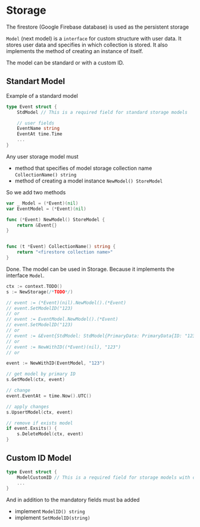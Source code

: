 # Storage

The firestore (Google Firebase database) is used as the persistent storage

`Model` (next model) is a `interface` for custom structure with user data. It stores user data and specifies in which collection is stored. It also implements the method of creating an instance of itself.

The model can be standard or with a custom ID.

## Standart Model

Example of a standard model
```go
type Event struct {
    StdModel // This is a required field for standard storage models

    // user fields
    EventName string
    EventAt time.Time
    ...
}

```
Any user storage model must
- method that specifies of model storage collection name `CollectionName() string`
- method of creating a model instance `NewModel() StoreModel`


So we add two methods

```go
var _ Model = (*Event)(nil)
var EventModel = (*Event)(nil)

func (*Event) NewModel() StoreModel {
	return &Event{}
}


func (t *Event) CollectionName() string {
	return "<firestore collection name>"
}
```

Done. The model can be used in Storage. Because it implements the interface `Model`.

```go
ctx := context.TODO()
s := NewStorage(/*TODO*/)

// event := (*Event)(nil).NewModel().(*Event)
// event.SetModelID("123)
// or
// event := EventModel.NewModel().(*Event)
// event.SetModelID("123)
// or
// event := &Event{StdModel: StdModel{PrimaryData: PrimaryData{ID: "123"}}}
// or
// event := NewWithID((*Event)(nil), "123")
// or

event := NewWithID(EventModel, "123")

// get model by primary ID
s.GetModel(ctx, event)

// change
event.EventAt = time.Now().UTC()

// apply changes
s.UpsertModel(ctx, event)

// remove if exists model
if event.Exsits() {
    s.DeleteModel(ctx, event)
}
```

## Custom ID Model

```go
type Event struct {
    ModelCustomID // This is a required field for storage models with custom logic for ID
    ...
}
```

And in addition to the mandatory fields must ba added
- implement `ModelID() string`
- implement `SetModelID(string)`

